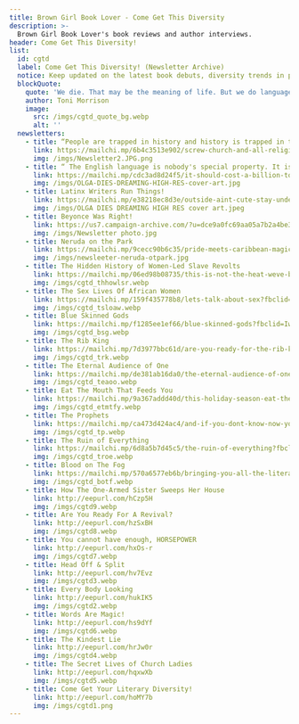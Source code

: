 ```yaml
---
title: Brown Girl Book Lover - Come Get This Diversity
description: >-
  Brown Girl Book Lover's book reviews and author interviews.
header: Come Get This Diversity!
list:
  id: cgtd
  label: Come Get This Diversity! (Newsletter Archive)
  notice: Keep updated on the latest book debuts, diversity trends in publishing, and features on published books that did not receive the limelight. Sign-up for my bi-monthly newsletter to stay in the literary loop!
  blockQuote:
    quote: 'We die. That may be the meaning of life. But we do language. That may be the measure of our lives.'
    author: Toni Morrison
    image:
      src: /imgs/cgtd_quote_bg.webp
      alt: ''
  newsletters:
    - title: “People are trapped in history and history is trapped in them.”— James Baldwin
      link: https://mailchi.mp/6b4c3513e902/screw-church-and-all-religion-the-library-is-the-most-important-institution
      img: /imgs/Newsletter2.JPG.png
    - title: “ The English language is nobody's special property. It is the property of the imagination: it is the property of the language itselfWalcott 
      link: https://mailchi.mp/cdc3ad8d24f5/it-should-cost-a-billion-to-look-this-good?fbclid=IwAR0_ruWhvJleiWz9e-AF7Li_pohDCiIww9q_i5qHR_72wQRut-V9kv4IEyk
      img: /imgs/OLGA-DIES-DREAMING-HIGH-RES-cover-art.jpg
    - title: Latinx Writers Run Things!
      link: https://mailchi.mp/e38218ec8d3e/outside-aint-cute-stay-under-your-blankets-read
      img: /imgs/OLGA DIES DREAMING HIGH RES cover art.jpeg
    - title: Beyonce Was Right!
      link: https://us7.campaign-archive.com/?u=dce9a0fc69aa05a7b2a4be3ea&id=091e2d4403
      img: /imgs/Newsletter photo.jpg
    - title: Neruda on the Park
      link: https://mailchi.mp/9cecc90b6c35/pride-meets-caribbean-magic?fbclid=IwAR0WtWEmCNZtq9LTw4_erPo6QqeKq1GtOUiMcsUjWA7AH3uePAyR_IeXU8I
      img: /imgs/newsleeter-neruda-otpark.jpg
    - title: The Hidden History of Women-Led Slave Revolts
      link: https://mailchi.mp/06ed98b08735/this-is-not-the-heat-weve-been-praying-for?fbclid=IwAR3OJTv5B04AUOadAFL3hq4czXfn-CRLOpjG0dpOCh1xR27E561XfXB6oOs
      img: /imgs/cgtd_thhowlsr.webp
    - title: The Sex Lives Of African Women
      link: https://mailchi.mp/159f435778b8/lets-talk-about-sex?fbclid=IwAR2tYKRQgIkPKH7kvrE4yhLUkh0C_mog0WoBBv_waN5_imd6ttiYT2KEXzY
      img: /imgs/cgtd_tsloaw.webp
    - title: Blue Skinned Gods
      link: https://mailchi.mp/f1285ee1ef66/blue-skinned-gods?fbclid=IwAR10fp8Kx1GFWy_7008MIXrg0R9VTNEMT-7b53KvpmR1lqSOErbAbreaLic
      img: /imgs/cgtd_bsg.webp
    - title: The Rib King
      link: https://mailchi.mp/7d3977bbc61d/are-you-ready-for-the-rib-king?fbclid=IwAR2gv9BIwzTozzAIOUUgw0TQcWlL2wVSUF_BQwE5QfExq2V7m2rkqgE2Kgs
      img: /imgs/cgtd_trk.webp
    - title: The Eternal Audience of One
      link: https://mailchi.mp/de381ab16da0/the-eternal-audience-of-one?fbclid=IwAR0HbgA1XkoRvcPRd9hl8FI29wCHcaOIX9_baEIXxkm7JqJuHt_llhFGYkc
      img: /imgs/cgtd_teaoo.webp
    - title: Eat The Mouth That Feeds You
      link: https://mailchi.mp/9a367addd40d/this-holiday-season-eat-the-mouth-that-feeds-you?fbclid=IwAR0KMT-XdDeD8D4a4t_7C_BlulIMNELOCcyL78PmqBnLTwnz7YJ3F-M1BMg
      img: /imgs/cgtd_etmtfy.webp
    - title: The Prophets
      link: https://mailchi.mp/ca473d424ac4/and-if-you-dont-know-now-you-know?fbclid=IwAR37hHZ5nMhG-PExTzUxjmTOsSR7jBdFtQ8FlqS4u9OJ1J-unFEE_z37T1Y
      img: /imgs/cgtd_tp.webp
    - title: The Ruin of Everything
      link: https://mailchi.mp/6d8a5b7d45c5/the-ruin-of-everything?fbclid=IwAR3sKga2Bs60OYf5DKahhUM8MJXQOx0oHg_VRX6JmdftbZNwQXM-19Wgdns
      img: /imgs/cgtd_troe.webp
    - title: Blood on The Fog
      link: https://mailchi.mp/570a6577eb6b/bringing-you-all-the-literary-heat?fbclid=IwAR0GAkSBRHojpjoOH9K010p3mnb3p_BVbRoSFlvlg833EPwGNetD3v11pNk
      img: /imgs/cgtd_botf.webp
    - title: How The One-Armed Sister Sweeps Her House
      link: http://eepurl.com/hCzp5H
      img: /imgs/cgtd9.webp
    - title: Are You Ready For A Revival?
      link: http://eepurl.com/hzSxBH
      img: /imgs/cgtd8.webp
    - title: You cannot have enough, HORSEPOWER
      link: http://eepurl.com/hxOs-r
      img: /imgs/cgtd7.webp
    - title: Head Off & Split
      link: http://eepurl.com/hv7Evz
      img: /imgs/cgtd3.webp
    - title: Every Body Looking
      link: http://eepurl.com/hukIK5
      img: /imgs/cgtd2.webp
    - title: Words Are Magic!
      link: http://eepurl.com/hs9dYf
      img: /imgs/cgtd6.webp
    - title: The Kindest Lie
      link: http://eepurl.com/hrJw0r
      img: /imgs/cgtd4.webp
    - title: The Secret Lives of Church Ladies
      link: http://eepurl.com/hqxwXb
      img: /imgs/cgtd5.webp
    - title: Come Get Your Literary Diversity!
      link: http://eepurl.com/hoMY7b
      img: /imgs/cgtd1.png
---
```

